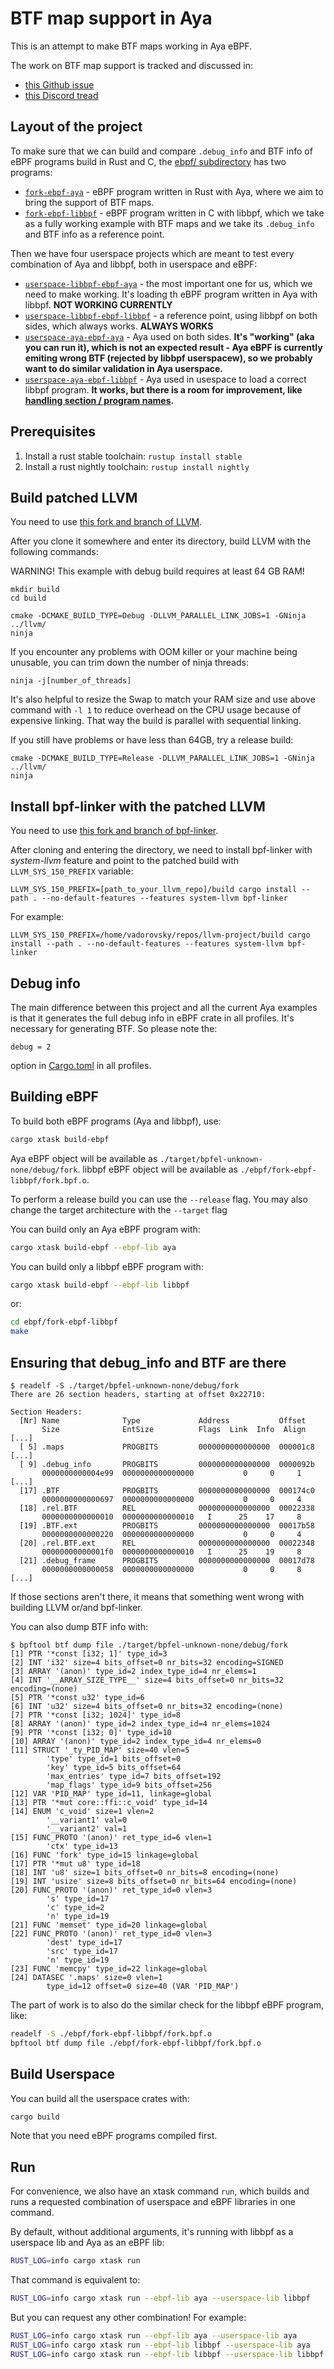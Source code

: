 # BTF map support in Aya

This is an attempt to make BTF maps working in Aya eBPF.

The work on BTF map support is tracked and discussed in:

* [this Github issue](https://github.com/aya-rs/aya/issues/351)
* [this Discord tread](https://discord.com/channels/855676609003651072/1026937450624450652)

## Layout of the project

To make sure that we can build and compare `.debug_info` and BTF info of eBPF
programs build in Rust and C, the [ebpf/ subdirectory](https://github.com/vadorovsky/aya-btf-maps/tree/main/ebpf)
has two programs:

* [`fork-ebpf-aya`](https://github.com/vadorovsky/aya-btf-maps/tree/main/ebpf/fork-ebpf-aya) -
  eBPF program written in Rust with Aya, where we aim to bring the support of BTF maps.
* [`fork-ebpf-libbpf`](https://github.com/vadorovsky/aya-btf-maps/tree/main/ebpf/fork-ebpf-libbpf) -
  eBPF program written in C with libbpf, which we take as a fully working example
  with BTF maps and we take its `.debug_info` and BTF info as a reference point.

Then we have four userspace projects which are meant to test every combination
of Aya and libbpf, both in userspace and eBPF:

* [`userspace-libbpf-ebpf-aya`](https://github.com/vadorovsky/aya-btf-maps/tree/main/userspace-libbpf-ebpf-aya) -
  the most important one for us, which we need to make working. It's loading th
  eBPF program written in Aya with libbpf. **NOT WORKING CURRENTLY**
* [`userspace-libbpf-ebpf-libbpf`](https://github.com/vadorovsky/aya-btf-maps/tree/main/userspace-libbpf-ebpf-libbpf) -
  a reference point, using libbpf on both sides, which always works. **ALWAYS WORKS**
* [`userspace-aya-ebpf-aya`](https://github.com/vadorovsky/aya-btf-maps/tree/main/userspace-aya-ebpf-aya) -
  Aya used on both sides. **It's "working" (aka you can run it), which is not an expected result -
  Aya eBPF is currently emiting wrong BTF (rejected by libbpf userspacew), so we probably want to
  do similar validation in Aya userspace.**
* [`userspace-aya-ebpf-libbpf`](https://github.com/vadorovsky/aya-btf-maps/tree/main/userspace-aya-ebpf-libbpf) -
  Aya used in usespace to load a correct libbpf program. **It works, but there is a room for improvement,
  like [handling section / program names](https://github.com/aya-rs/aya/issues/375).**

## Prerequisites

1. Install a rust stable toolchain: `rustup install stable`
1. Install a rust nightly toolchain: `rustup install nightly`

## Build patched LLVM

You need to use [this fork and branch of LLVM](https://github.com/dave-tucker/llvm-project/tree/btfdebug-segfault).

After you clone it somewhere and enter its directory, build LLVM with the
following commands:

WARNING! This example with debug build requires at least 64 GB RAM!

```
mkdir build
cd build

cmake -DCMAKE_BUILD_TYPE=Debug -DLLVM_PARALLEL_LINK_JOBS=1 -GNinja ../llvm/
ninja
```

If you encounter any problems with OOM killer or your machine being unusable,
you can trim down the number of ninja threads:

```
ninja -j[number_of_threads]
```

It's also helpful to resize the Swap to match your RAM size and use above command with ``` -l 1 ``` to reduce overhead on the CPU usage because of expensive linking. That way the build is parallel with sequential linking.

If you still have problems or have less than 64GB, try a release build:

```
cmake -DCMAKE_BUILD_TYPE=Release -DLLVM_PARALLEL_LINK_JOBS=1 -GNinja ../llvm/
ninja
```

## Install bpf-linker with the patched LLVM

You need to use [this fork and branch of bpf-linker](https://github.com/dave-tucker/bpf-linker/tree/bpf-v2).

After cloning and entering the directory, we need to install bpf-linker with
*system-llvm* feature and point to the patched build with `LLVM_SYS_150_PREFIX`
variable:

```
LLVM_SYS_150_PREFIX=[path_to_your_llvm_repo]/build cargo install --path . --no-default-features --features system-llvm bpf-linker
```

For example:

```
LLVM_SYS_150_PREFIX=/home/vadorovsky/repos/llvm-project/build cargo install --path . --no-default-features --features system-llvm bpf-linker
```

## Debug info

The main difference between this project and all the current Aya examples is
that it generates the full debug info in eBPF crate in all profiles. It's
necessary for generating BTF. So please note the:

```
debug = 2
```

option in [Cargo.toml](https://github.com/vadorovsky/aya-btf-maps/blob/main/fork-ebpf/Cargo.toml)
in all profiles.

## Building eBPF

To build both eBPF programs (Aya and libbpf), use:

```bash
cargo xtask build-ebpf
```

Aya eBPF object will be available as `./target/bpfel-unknown-none/debug/fork`.
libbpf eBPF object will be available as `./ebpf/fork-ebpf-libbpf/fork.bpf.o`.

To perform a release build you can use the `--release` flag.
You may also change the target architecture with the `--target` flag

You can build only an Aya eBPF program with:

```bash
cargo xtask build-ebpf --ebpf-lib aya
```

You can build only a libbpf eBPF program with:

```bash
cargo xtask build-ebpf --ebpf-lib libbpf
```

or:

```bash
cd ebpf/fork-ebpf-libbpf
make
```
## Ensuring that debug_info and BTF are there

```
$ readelf -S ./target/bpfel-unknown-none/debug/fork
There are 26 section headers, starting at offset 0x22710:

Section Headers:
  [Nr] Name              Type             Address           Offset
       Size              EntSize          Flags  Link  Info  Align
[...]
  [ 5] .maps             PROGBITS         0000000000000000  000001c8
[...]
  [ 9] .debug_info       PROGBITS         0000000000000000  0000092b
       0000000000004e99  0000000000000000           0     0     1
[...]
  [17] .BTF              PROGBITS         0000000000000000  000174c0
       0000000000000697  0000000000000000           0     0     4
  [18] .rel.BTF          REL              0000000000000000  00022338
       0000000000000010  0000000000000010   I      25    17     8
  [19] .BTF.ext          PROGBITS         0000000000000000  00017b58
       0000000000000220  0000000000000000           0     0     4
  [20] .rel.BTF.ext      REL              0000000000000000  00022348
       00000000000001f0  0000000000000010   I      25    19     8
  [21] .debug_frame      PROGBITS         0000000000000000  00017d78
       0000000000000058  0000000000000000           0     0     8
[...]
```

If those sections aren't there, it means that something went wrong with building
LLVM or/and bpf-linker.

You can also dump BTF info with:

```
$ bpftool btf dump file ./target/bpfel-unknown-none/debug/fork
[1] PTR '*const [i32; 1]' type_id=3
[2] INT 'i32' size=4 bits_offset=0 nr_bits=32 encoding=SIGNED
[3] ARRAY '(anon)' type_id=2 index_type_id=4 nr_elems=1
[4] INT '__ARRAY_SIZE_TYPE__' size=4 bits_offset=0 nr_bits=32 encoding=(none)
[5] PTR '*const u32' type_id=6
[6] INT 'u32' size=4 bits_offset=0 nr_bits=32 encoding=(none)
[7] PTR '*const [i32; 1024]' type_id=8
[8] ARRAY '(anon)' type_id=2 index_type_id=4 nr_elems=1024
[9] PTR '*const [i32; 0]' type_id=10
[10] ARRAY '(anon)' type_id=2 index_type_id=4 nr_elems=0
[11] STRUCT '_ty_PID_MAP' size=40 vlen=5
        'type' type_id=1 bits_offset=0
        'key' type_id=5 bits_offset=64
        'max_entries' type_id=7 bits_offset=192
        'map_flags' type_id=9 bits_offset=256
[12] VAR 'PID_MAP' type_id=11, linkage=global
[13] PTR '*mut core::ffi::c_void' type_id=14
[14] ENUM 'c_void' size=1 vlen=2
        '__variant1' val=0
        '__variant2' val=1
[15] FUNC_PROTO '(anon)' ret_type_id=6 vlen=1
        'ctx' type_id=13
[16] FUNC 'fork' type_id=15 linkage=global
[17] PTR '*mut u8' type_id=18
[18] INT 'u8' size=1 bits_offset=0 nr_bits=8 encoding=(none)
[19] INT 'usize' size=8 bits_offset=0 nr_bits=64 encoding=(none)
[20] FUNC_PROTO '(anon)' ret_type_id=0 vlen=3
        's' type_id=17
        'c' type_id=2
        'n' type_id=19
[21] FUNC 'memset' type_id=20 linkage=global
[22] FUNC_PROTO '(anon)' ret_type_id=0 vlen=3
        'dest' type_id=17
        'src' type_id=17
        'n' type_id=19
[23] FUNC 'memcpy' type_id=22 linkage=global
[24] DATASEC '.maps' size=0 vlen=1
        type_id=12 offset=0 size=40 (VAR 'PID_MAP')
```

The part of work is to also do the similar check for the libbpf eBPF program,
like:

```bash
readelf -S ./ebpf/fork-ebpf-libbpf/fork.bpf.o
bpftool btf dump file ./ebpf/fork-ebpf-libbpf/fork.bpf.o
```

## Build Userspace

You can build all the userspace crates with:

```bash
cargo build
```

Note that you need eBPF programs compiled first.

## Run

For convenience, we also have an xtask command `run`, which builds and runs a
requested combination of userspace and eBPF libraries in one command.

By default, without additional arguments, it's running with libbpf as a userspace
lib and Aya as an eBPF lib:

```bash
RUST_LOG=info cargo xtask run
```

That command is equivalent to:

```bash
RUST_LOG=info cargo xtask run --ebpf-lib aya --userspace-lib libbpf
```

But you can request any other combination! For example:

```bash
RUST_LOG=info cargo xtask run --ebpf-lib aya --userspace-lib aya
RUST_LOG=info cargo xtask run --ebpf-lib libbpf --userspace-lib aya
RUST_LOG=info cargo xtask run --ebpf-lib libbpf --userspace-lib libbpf
```
